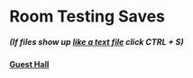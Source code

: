 # Room Testing Saves
##### (If files show up [like a text file](https://sastofficial.github.io/pages/img/savefile-textfile.html) click CTRL + S)
#### [Guest Hall](https://sastofficial.github.io/FileHost/Game%20Saves/Deltarune%20Saves/Room%20Testing/filech2_2%20(guest%20hall))
